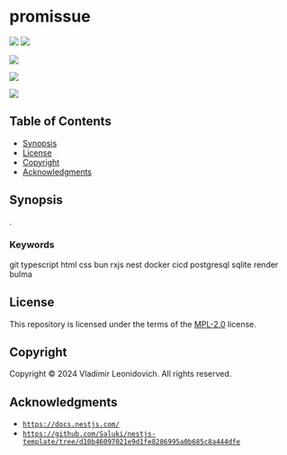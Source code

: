 <!-- This Source Code Form is subject to the terms of the Mozilla Public
	License, v. 2.0. If a copy of the MPL was not distributed with this
	file, You can obtain one at http://mozilla.org/MPL/2.0/.

	Copyright (C) 2024 Vladimir Leonidovich. All rights reserved.
-->

<!-- [Vladimir Leonidovich](https://github.com/VladimirCreator/) decided to create [the repository](https://github.com/VladimirCreator/promissue/) at 7:12 AM on May 26th 2024. -->

<!-- [ ](governance): CC-BY-4.0 -->

# promissue

![](https://img.shields.io/github/actions/workflow/status/VladimirCreator/promissue/ci.yaml?style=for-the-badge&logo=github&label=CI)
![](https://img.shields.io/github/actions/workflow/status/VladimirCreator/promissue/cd.yaml?style=for-the-badge&logo=github&label=CD)

![](https://img.shields.io/github/license/VladimirCreator/promissue?style=for-the-badge)

![](https://img.shields.io/github/created-at/VladimirCreator/promissue?style=for-the-badge)

![](https://img.shields.io/github/stars/VladimirCreator/promissue)

## Table of Contents

- [Synopsis](#synopsis)
- [License](#license)
- [Copyright](#copyright)
- [Acknowledgments](#acknowledgments)

## Synopsis

.

### Keywords

git
typescript html css
bun
rxjs
nest
docker
cicd
postgresql sqlite
render
bulma

## License

This repository is licensed under the terms of the [MPL-2.0](LICENSE) license.

## Copyright

Copyright &#169; 2024 Vladimir&nbsp;Leonidovich. All rights reserved.

## Acknowledgments

- [`https://docs.nestjs.com/`](https://docs.nestjs.com/)
- [`https://github.com/Saluki/nestjs-template/tree/d10b46097021e9d1fe8286995a0b685c8a444dfe`](https://github.com/Saluki/nestjs-template/tree/d10b46097021e9d1fe8286995a0b685c8a444dfe)
